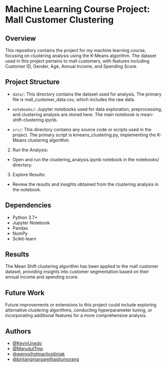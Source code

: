 # Machine Learning Course Project: Mall Customer Clustering

## Overview
This repository contains the project for my machine learning course, focusing on clustering analysis using the K-Means algorithm. The dataset used in this project pertains to mall customers, with features including Customer ID, Gender, Age, Annual Income, and Spending Score.

## Project Structure
- `data/`: This directory contains the dataset used for analysis. The primary file is mall_customer_data.csv, which includes the raw data.

- `notebooks/`: Jupyter notebooks used for data exploration, preprocessing, and clustering analysis are stored here. The main notebook is mean-shift-clustering.ipynb.

- `src/`: This directory contains any source code or scripts used in the project. The primary script is kmeans_clustering.py, implementing the K-Means clustering algorithm.

2. Run the Analysis:
- Open and run the clustering_analysis.ipynb notebook in the notebooks/ directory.

3. Explore Results:
- Review the results and insights obtained from the clustering analysis in the notebook.

## Dependencies
* Python 3.7+
* Jupyter Notebook
* Pandas
* NumPy
* Scikit-learn

## Results
The Mean Shift clustering algorithm has been applied to the mall customer dataset, providing insights into customer segmentation based on their annual income and spending score.

## Future Work
Future improvements or extensions to this project could include exploring alternative clustering algorithms, conducting hyperparameter tuning, or incorporating additional features for a more comprehensive analysis.

## Authors
- [@KevinUnedo](https://www.github.com/KevinUnedo)
- [@MarudutTmp](https://github.com/MarudutTmp)
- [@wenysiholmaritositinjak](https://github.com/wenysiholmaritositinjak)
- [@bintangmargarethasitumorang](https://github.com/bintangmargarethasitumorang)
